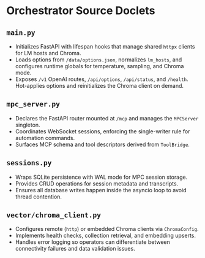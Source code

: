 # Orchestrator Source Doclets

## `main.py`
- Initializes FastAPI with lifespan hooks that manage shared `httpx` clients for LM hosts and Chroma.
- Loads options from `/data/options.json`, normalizes `lm_hosts`, and configures runtime globals for temperature, sampling, and Chroma mode.
- Exposes `/v1` OpenAI routes, `/api/options`, `/api/status`, and `/health`. Hot-applies options and reinitializes the Chroma client on demand.

## `mpc_server.py`
- Declares the FastAPI router mounted at `/mcp` and manages the `MPCServer` singleton.
- Coordinates WebSocket sessions, enforcing the single-writer rule for automation commands.
- Surfaces MCP schema and tool descriptors derived from `ToolBridge`.

## `sessions.py`
- Wraps SQLite persistence with WAL mode for MPC session storage.
- Provides CRUD operations for session metadata and transcripts.
- Ensures all database writes happen inside the asyncio loop to avoid thread contention.

## `vector/chroma_client.py`
- Configures remote (`http`) or embedded Chroma clients via `ChromaConfig`.
- Implements health checks, collection retrieval, and embedding upserts.
- Handles error logging so operators can differentiate between connectivity failures and data validation issues.
